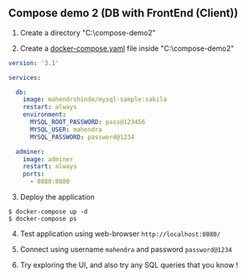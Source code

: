 ## Compose demo 2 (DB with FrontEnd (Client))

1. Create a directory "C:\compose-demo2"

2. Create a [docker-compose.yaml](./docker-compose.yml) file inside "C:\compose-demo2"

```yml
version: '3.1'

services:

  db:
    image: mahendrshinde/mysql-sample:sakila
    restart: always
    environment:
      MYSQL_ROOT_PASSWORD: pass@123456
      MYSQL_USER: mahendra
      MYSQL_PASSWORD: password@1234

  adminer:
    image: adminer
    restart: always
    ports:
      - 8080:8080
```

3.  Deploy the application

```pwsh
$ docker-compose up -d
$ docker-compose ps
```

4.  Test application using web-browser `http://localhost:8080/`

5.  Connect using username `mahendra` and password `password@1234`

6.  Try exploring the UI, and also try any SQL queries that you know !